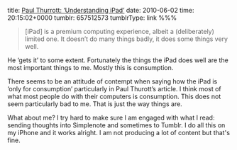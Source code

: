 title: [Paul Thurrott: ‘Understanding iPad’](http://www.winsupersite.com/alt/ipad_whatisit.asp)
date: 2010-06-02
time: 20:15:02+0000
tumblr: 657512573
tumblrType: link
%%%

> [iPad] is a premium computing experience, albeit a (deliberately) limited one. It doesn’t do many things badly, it does some things very well.

He ‘gets it’ to some extent. Fortunately the things the iPad does well are the most important things to me. Mostly this is consumption. 

There seems to be an attitude of contempt when saying how the iPad is ‘only for consumption’ particularly in Paul Thurott’s article. I think most of what most people do with their computers is consumption. This does not seem particularly bad to me. That is just the way things are. 

What about me? I try hard to make sure I am engaged with what I read: sending thoughts into Simplenote and sometimes to Tumblr. I do all this on my iPhone and it works alright. I am not producing a lot of content but that's fine.

